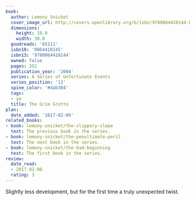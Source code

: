 ```yaml
---
book:
  author: Lemony Snicket
  cover_image_url: http://covers.openlibrary.org/b/isbn/9780064410144-L.jpg
  dimensions:
    height: 19.0
    width: 30.0
  goodreads: '65111'
  isbn10: '0064410145'
  isbn13: '9780064410144'
  owned: false
  pages: 352
  publication_year: '2004'
  series: A Series of Unfortunate Events
  series_position: '11'
  spine_color: '#dab384'
  tags:
  - ya
  title: The Grim Grotto
plan:
  date_added: '2017-02-09'
related_books:
- book: lemony-snicket/the-slippery-slope
  text: The previous book in the series.
- book: lemony-snicket/the-penultimate-peril
  text: The next book in the series.
- book: lemony-snicket/the-bad-beginning
  text: The first book in the series.
review:
  date_read:
  - 2017-02-08
  rating: 3
---
```


Slightly less development, but for the first time a truly unexpected twist.
